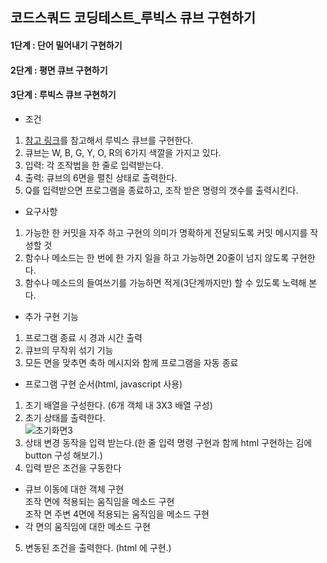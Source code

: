 ## 코드스쿼드 코딩테스트_루빅스 큐브 구현하기

#### 1단계 : 단어 밀어내기 구현하기

#### 2단계 : 평면 큐브 구현하기

#### 3단계 : 루빅스 큐브 구현하기
 * 조건
  1. [참고 링크](https://cube3x3.com/%ED%81%90%EB%B8%8C%EB%A5%BC-%EB%A7%9E%EC%B6%94%EB%8A%94-%EB%B0%A9/#notation)를 참고해서 루빅스 큐브를 구현한다.
  2. 큐브는 W, B, G, Y, O, R의 6가지 색깔을 가지고 있다.
  3. 입력: 각 조작법을 한 줄로 입력받는다.
  4. 출력: 큐브의 6면을 펼친 상태로 출력한다.
  5. Q를 입력받으면 프로그램을 종료하고, 조작 받은 명령의 갯수를 출력시킨다.

 * 요구사항
  1. 가능한 한 커밋을 자주 하고 구현의 의미가 명확하게 전달되도록 커밋 메시지를 작성할 것
  2. 함수나 메소드는 한 번에 한 가지 일을 하고 가능하면 20줄이 넘지 않도록 구현한다.
  3. 함수나 메소드의 들여쓰기를 가능하면 적게(3단계까지만) 할 수 있도록 노력해 본다.

 * 추가 구현 기능
  1. 프로그램 종료 시 경과 시간 출력
  2. 큐브의 무작위 섞기 기능
  3. 모든 면을 맞추면 축하 메시지와 함께 프로그램을 자동 종료

 * 프로그램 구현 순서(html, javascript 사용)
  1. 초기 배열을 구성한다. (6개 객체 내 3X3 배열 구성)
  2. 초기 상태를 출력한다.  
  ![초기화면3](초기화면3.png)  
  3. 상태 변경 동작을 입력 받는다.(한 줄 입력 명령 구현과 함께 html 구현하는 김에 button 구성 해보기.)
  4. 입력 받은 조건을 구동한다
   * 큐브 이동에 대한 객체 구현  
    조작 면에 적용되는 움직임을 메소드 구현  
    조작 면 주변 4면에 적용되는 움직임을 메소드 구현
   * 각 면의 움직임에 대한 메소드 구현
  5. 변동된 조건을 출력한다. (html 에 구현.)